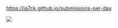 https://ia7ck.github.io/submissions-per-day

![](https://user-images.githubusercontent.com/23146842/55735906-3c33d900-5a5d-11e9-8631-7078199f2592.png)
